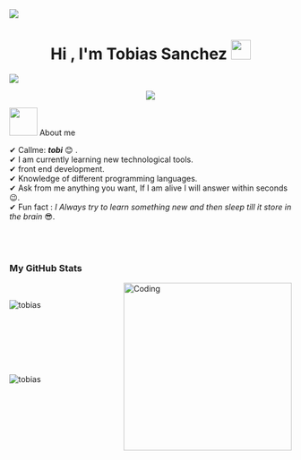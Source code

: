 <img src="https://user-images.githubusercontent.com/73097560/115834477-dbab4500-a447-11eb-908a-139a6edaec5c.gif">

<h1 align="center"><b>Hi , I'm Tobias Sanchez </b><img src="https://media.giphy.com/media/hvRJCLFzcasrR4ia7z/giphy.gif" width="35"></h1>

<img src="https://user-images.githubusercontent.com/73097560/115834477-dbab4500-a447-11eb-908a-139a6edaec5c.gif">


<p align="center">
  <a href="https://github.com/DenverCoder1/readme-typing-svg"><img src="https://readme-typing-svg.herokuapp.com?font=Time+New+Roman&color=%23C8BE25&size=25&center=true&vCenter=true&width=600&height=100&lines=EEST3+Student;javaScript+programmer;Competitive+Programmer;Eager+to+learn+new+things"></a>
</p>

<picture><img src = "https://github.com/7oSkaaa/7oSkaaa/blob/main/Images/about_me.gif?raw=true" width = 50px></picture> About me

✔ Callme: ***tobi*** 😊 .<br>
✔ I am currently learning new technological tools.<br>
✔ front end development.<br>
✔ Knowledge of different programming languages.<br>
✔ Ask from me anything you want, If I am alive I will answer within seconds 😉.<br>
✔ Fun fact : *I Always try to learn something new and then sleep till it store in the brain* 😎.<br><br><br><br>

<h3>My GitHub Stats</h3>
<img align="right" alt="Coding" width="300" src="https://media1.giphy.com/media/v1.Y2lkPTc5MGI3NjExY3RwMTNwOWMzc3NvMzNsbXVrOXloNzdua3h5ZXg3ZThsMG96cG01ZSZlcD12MV9pbnRlcm5hbF9naWZfYnlfaWQmY3Q9Zw/3ohhwAADQcO4Ti5LSo/giphy.webp" >
<br>


<p><img align="left" src="https://github-readme-stats.vercel.app/api/top-langs?username=tobiax100&show_icons=true&theme=dark&locale=en&layout=compact" alt="tobias" /></p>

<br><br><br><br><br><br><br>
<p>&nbsp;<img align="left" src="https://github-readme-stats.vercel.app/api?username=tobiax100&show_icon=true&theme=dark&locale=en" alt="tobias" /></p>




